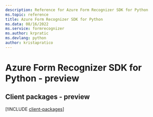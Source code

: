 ```yaml
---
description: Reference for Azure Form Recognizer SDK for Python
ms.topic: reference
title: Azure Form Recognizer SDK for Python
ms.data: 08/16/2022
ms.service: formrecognizer
ms.author: krpratic
ms.devlang: python
author: kristapratico
---
```

# Azure Form Recognizer SDK for Python - preview

## Client packages - preview
[!INCLUDE [client-packages](form-recognizer-client-index.md)]